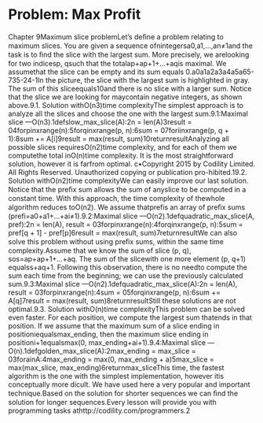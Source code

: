# Problem: Max Profit

Chapter 9Maximum slice problemLet’s deﬁne a problem relating to maximum slices. You are given a sequence ofnintegersa0,a1,...,an≠1and the task is to ﬁnd the slice with the largest sum. More precisely, we arelooking for two indicesp, qsuch that the totalap+ap+1+...+aqis maximal. We assumethat the slice can be empty and its sum equals 0.a0a1a2a3a4a5a65-735-24-1In the picture, the slice with the largest sum is highlighted in gray. The sum of this sliceequals10and there is no slice with a larger sum. Notice that the slice we are looking for maycontain negative integers, as shown above.9.1. Solution withO(n3)time complexityThe simplest approach is to analyze all the slices and choose the one with the largest sum.9.1:Maximal slice —O(n3).1defslow_max_slice(A):2n = len(A)3result = 04forpinxrange(n):5forqinxrange(p, n):6sum = 07foriinxrange(p, q + 1):8sum += A[i]9result = max(result, sum)10returnresultAnalyzing all possible slices requiresO(n2)time complexity, and for each of them we computethe total inO(n)time complexity. It is the most straightforward solution, however it is farfrom optimal.
c•Copyright 2015 by Codility Limited. All Rights Reserved. Unauthorized copying or publication pro-hibited.19.2. Solution withO(n2)time complexityWe can easily improve our last solution. Notice that the preﬁx sum allows the sum of anyslice to be computed in a constant time. With this approach, the time complexity of thewhole algorithm reduces toO(n2). We assume thatprefis an array of preﬁx sums (prefi=a0+a1+...+ai≠1).9.2:Maximal slice —O(n2).1defquadratic_max_slice(A, pref):2n = len(A), result = 03forpinxrange(n):4forqinxrange(p, n):5sum = pref[q + 1] - pref[p]6result = max(result, sum)7returnresultWe can also solve this problem without using preﬁx sums, within the same time complexity.Assume that we know the sum of slice (p, q), sos=ap+ap+1+...+aq. The sum of the slicewith one more element (p, q+1) equalss+aq+1. Following this observation, there is no needto compute the sum each time from the beginning; we can use the previously calculated sum.9.3:Maximal slice —O(n2).1defquadratic_max_slice(A):2n = len(A), result = 03forpinxrange(n):4sum = 05forqinxrange(p, n):6sum += A[q]7result = max(result, sum)8returnresultStill these solutions are not optimal.9.3. Solution withO(n)time complexityThis problem can be solved even faster. For each position, we compute the largest sum thatends in that position. If we assume that the maximum sum of a slice ending in positioniequalsmax_ending, then the maximum slice ending in positioni+1equalsmax(0, max_ending+ai+1).9.4:Maximal slice —O(n).1defgolden_max_slice(A):2max_ending = max_slice = 03forainA:4max_ending = max(0, max_ending + a)5max_slice = max(max_slice, max_ending)6returnmax_sliceThis time, the fastest algorithm is the one with the simplest implementation, however itis conceptually more di cult. We have used here a very popular and important technique.Based on the solution for shorter sequences we can ﬁnd the solution for longer sequences.Every lesson will provide you with programming tasks athttp://codility.com/programmers.2